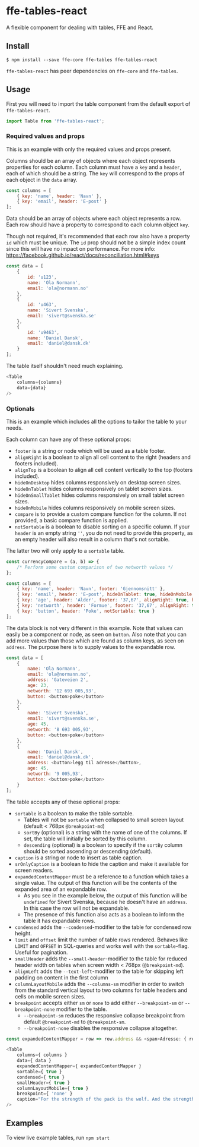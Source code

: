 # ffe-tables-react
A flexible component for dealing with tables, FFE and React.

## Install

```
$ npm install --save ffe-core ffe-tables ffe-tables-react
```

`ffe-tables-react` has peer dependencies on `ffe-core` and `ffe-tables`.


## Usage

First you will need to import the table component from the default export of `ffe-tables-react`.
```javascript
import Table from 'ffe-tables-react';
```

### Required values and props

This is an example with only the required values and props present.

Columns should be an array of objects where each object represents properties for each column.
Each column must have a `key` and a `header`, each of which should be a string.
The `key` will correspond to the props of each object in the `data` array.
```javascript
const columns = [
    { key: 'name', header: 'Navn' },
    { key: 'email', header: 'E-post' }
];
```

Data should be an array of objects where each object represents a row.
Each row should have a property to correspond to each column object `key`.

Though not required, it's recommended that each row also have a property `id` which must be unique.
The `id` prop should not be a simple index count since this will have no impact on performance.
For more info: https://facebook.github.io/react/docs/reconciliation.html#keys
```javascript
const data = [
    {
        id: 'u123',
        name: 'Ola Normann',
        email: 'ola@normann.no'
    },
    {
        id: 'u463',
        name: 'Sivert Svenska',
        email: 'sivert@svenska.se'
    },
    {
        id: 'u9463',
        name: 'Daniel Dansk',
        email: 'daniel@dansk.dk'
    }
];
```

The table itself shouldn't need much explaining.
```javascript
<Table
    columns={columns}
    data={data}
/>
```

### Optionals

This is an example which includes all the options to tailor the table to your needs.

Each column can have any of these optional props:
- `footer` is a string or node which will be used as a table footer.
- `alignRight` is a boolean to align all cell content to the right (headers and footers included).
- `alignTop` is a boolean to align all cell content vertically to the top (footers included).
- `hideOnDesktop` hides columns responsively on desktop screen sizes.
- `hideOnTablet` hides columns responsively on tablet screen sizes.
- `hideOnSmallTablet` hides columns responsively on small tablet screen sizes.
- `hideOnMobile` hides columns responsively on mobile screen sizes.
- `compare` is to provide a custom compare function for the column.
If not provided, a basic compare function is applied.
- `notSortable` is a boolean to disable sorting on a specific column.
If your `header` is an empty string `''`, you do not need to provide this property,
as an empty header will also result in a column that's not sortable.

The latter two will only apply to a `sortable` table.
```javascript
const currencyCompare = (a, b) => {
    /* Perform some custom comparison of two networth values */
};

const columns = [
    { key: 'name', header: 'Navn', footer: 'Gjennomsnitt' },
    { key: 'email', header: 'E-post', hideOnTablet: true, hideOnMobile: true },
    { key: 'age', header: 'Alder', footer: '37,67', alignRight: true, hideOnMobile: true },
    { key: 'networth', header: 'Formue', footer: '37,67', alignRight: true, compare: currencyCompare },
    { key: 'button', header: 'Poke', notSortable: true }
];
```

The data block is not very different in this example.
Note that values can easily be a component or node, as seen on `button`.
Also note that you can add more values than those which are found as column keys, as seen on `address`.
The purpose here is to supply values to the expandable row.
```javascript
const data = [
    {
        name: 'Ola Normann',
        email: 'ola@normann.no',
        address: 'Gateveien 2',
        age: 23,
        networth: '12 693 005,93',
        button: <button>poke</button>
    },
    {
        name: 'Sivert Svenska',
        email: 'sivert@svenska.se',
        age: 45,
        networth: '8 693 005,93',
        button: <button>poke</button>
    },
    {
        name: 'Daniel Dansk',
        email: 'daniel@dansk.dk',
        address: <button>legg til adresse</button>,
        age: 45,
        networth: '9 005,93',
        button: <button>poke</button>
    }
];
```

The table accepts any of these optional props:
- `sortable` is a boolean to make the table sortable.
  - Tables will not be `sortable` when collapsed to small screen layout (default < 768px `@breakpoint-md`)
  - `sortBy` (optional) is a string with the name of one of the columns. If set, the table will initially be sorted by this column.
  - `descending` (optional) is a boolean to specify if the `sortBy` column should be sorted ascending or descending (default).
- `caption` is a string or node to insert as table caption.
- `srOnlyCaption` is a boolean to hide the caption and make it available for screen readers.
- `expandedContentMapper` must be a reference to a function which takes a single value.
The output of this function will be the contents of the expanded area of an expandable row.
  - As you see in the example below, the output of this function will be `undefined` for Sivert Svenska,
  because he doesn't have an `address`. In this case the row will not be expandable.
  - The presence of this function also acts as a boolean to inform the table it has expandable rows.
- `condensed` adds the `--condensed`-modifier to the table for condensed row height.
- `limit` and `offset` limit the number of table rows rendered. Behaves like `LIMIT` and `OFFSET` in SQL-queries and works well with the `sortable`-flag. Useful for pagination.
- `smallHeader` adds the `--small-header`-modifier to the table for reduced header width
on tables when screen width < 768px (`@breakpoint-md`).
- `alignLeft` adds the `--text-left`-modifier to the table for skipping left padding on content in the first column
- `columnLayoutMobile` adds the `--columns-sm` modifier in order to switch from the standard vertical layout to two columns for table headers and cells on mobile screen sizes.
- `breakpoint` accepts either `sm` or `none` to add either `--breakpoint-sm` or `--breakpoint-none` modifier to the table.
  - `--breakpoint-sm` reduces the responsive collapse breakpoint from default `@breakpoint-md` to `@breakpoint-sm`.
  - `--breakpoint-none` disables the responsive collapse altogether.
```javascript
const expandedContentMapper = row => row.address && <span>Adresse: { row.address }</span>;

<Table
    columns={ columns }
    data={ data }
    expandedContentMapper={ expandedContentMapper }
    sortable={ true }
    condensed={ true }
    smallHeader={ true }
    columnLayoutMobile={ true }
    breakpoint={ 'none' }
    caption="For the strength of the pack is the wolf. And the strength of the wolf is the pack."
/>
```

## Examples

To view live example tables, run `npm start`

